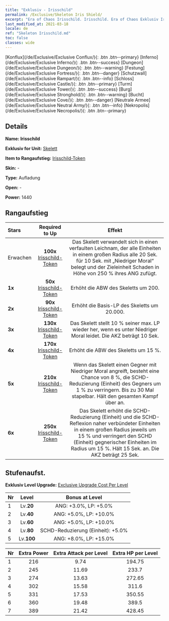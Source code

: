 ```yaml
---
title: "Exklusiv - Irisschild"
permalink: /Exclusive/Skeleton Iris Shield/
excerpt: "Era of Chaos Irisschild. Irisschild. Era of Chaos Exklusiv Irisschild. Skelett Exklusiv."
last_modified_at: 2021-03-18
locale: de
ref: "Skeleton Irisschild.md"
toc: false
classes: wide
---
```

 [Konflux](/de/Exclusive/Exclusive Conflux/){: .btn .btn--primary} [Inferno](/de/Exclusive/Exclusive Inferno/){: .btn .btn--success} [Dungeon](/de/Exclusive/Exclusive Dungeon/){: .btn .btn--warning} [Festung](/de/Exclusive/Exclusive Fortress/){: .btn .btn--danger} [Schutzwall](/de/Exclusive/Exclusive Rampart/){: .btn .btn--info} [Schloss](/de/Exclusive/Exclusive Castle/){: .btn .btn--primary} [Turm](/de/Exclusive/Exclusive Tower/){: .btn .btn--success} [Burg](/de/Exclusive/Exclusive Stronghold/){: .btn .btn--warning} [Bucht](/de/Exclusive/Exclusive Cove/){: .btn .btn--danger} [Neutrale Armee](/de/Exclusive/Exclusive Neutral Army/){: .btn .btn--info} [Nekropolis](/de/Exclusive/Exclusive Necropolis/){: .btn .btn--primary} 

## Details
 **Name: Irisschild** 

 **Exklusiv for Unit:** [Skelett](/de/units/Skeleton/) 

 **Item to Rangaufstieg:** [Irisschild-Token](/de/Items/con_913/)

 **Skin:** -

 **Type:** Aufladung

 **Open:** -

 **Power:** 1440

## Rangaufstieg

  |     Stars    |  Required to Up | Effekt |
  |:-------------|:---------------:|:---------------:|
  |  Erwachen  | **100x** [Irisschild-Token](/de/Items/con_913/) | <Verfaulter Leichnam> Das Skelett verwandelt sich in einen verfaulten Leichnam, der alle Einheiten in einem großen Radius alle 20 Sek. für 10 Sek. mit „Niedriger Moral“ belegt und der Zieleinheit Schaden in Höhe von 250 % ihres ANG zufügt. |
  | **1x** <i class="fas fa-star"/> | **50x** [Irisschild-Token](/de/Items/con_913/) | Erhöht die ABW des Skeletts um 200. |
  | **2x** <i class="fas fa-star"/> | **90x** [Irisschild-Token](/de/Items/con_913/) | Erhöht die Basis-LP des Skeletts um 20.000. |
  | **3x** <i class="fas fa-star"/> | **130x** [Irisschild-Token](/de/Items/con_913/) | <Verkalkung> Das Skelett stellt 10 % seiner max. LP wieder her, wenn es unter Niedriger Moral leidet. Die AKZ beträgt 10 Sek. |
  | **4x** <i class="fas fa-star"/> | **170x** [Irisschild-Token](/de/Items/con_913/) | Erhöht die ABW des Skeletts um 15 %. |
  | **5x** <i class="fas fa-star"/> | **210x** [Irisschild-Token](/de/Items/con_913/) | Wenn das Skelett einen Gegner mit Niedriger Moral angreift, besteht eine Chance von 8 %, die SCHD-Reduzierung (Einheit) des Gegners um 1 % zu verringern. Bis zu 30 Mal stapelbar. Hält den gesamten Kampf über an. |
  | **6x** <i class="fas fa-star"/> | **250x** [Irisschild-Token](/de/Items/con_913/) | <Untotes Wesen> Das Skelett erhöht die SCHD-Reduzierung (Einheit) und die SCHD-Reflexion naher verbündeter Einheiten in einem großen Radius jeweils um 15 % und verringert den SCHD (Einheit) gegnerischer Einheiten im Radius um 15 %. Hält 15 Sek. an. Die AKZ beträgt 25 Sek. |


## Stufenaufst.
 **Exklusiv Level Upgrade:** [Exclusive Upgrade Cost Per Level](/Exclusive/ExclusiveUpgradeCostPerLevel/)

  |  Nr  |   Level  | Bonus at Level |
  |:-----|:--------:|:--------------:|
  | 1 | Lv.**20** | ANG: +3.0%, LP: +5.0% |
  | 2 | Lv.**40** | ANG: +5.0%, LP: +10.0% |
  | 3 | Lv.**60** | ANG: +5.0%, LP: +10.0% |
  | 4 | Lv.**80** | SCHD-Reduzierung (Einheit): +5.0% |
  | 5 | Lv.**100** | ANG: +8.0%, LP: +15.0% |


  |  Nr  |  Extra Power | Extra Attack per Level | Extra HP per Level |
  |:-----|:--------:|:--------:|:--------:|
  | 1 | 216 | 9.74 | 194.75 |
  | 2 | 245 | 11.69 | 233.7 |
  | 3 | 274 | 13.63 | 272.65 |
  | 4 | 302 | 15.58 | 311.6 |
  | 5 | 331 | 17.53 | 350.55 |
  | 6 | 360 | 19.48 | 389.5 |
  | 7 | 389 | 21.42 | 428.45 |


